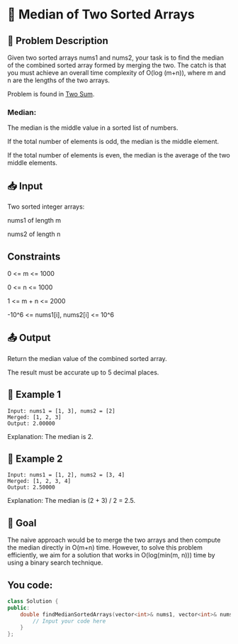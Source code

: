 # **🧮 Median of Two Sorted Arrays**

## 📘 Problem Description

Given two sorted arrays nums1 and nums2, your task is to find the median of the combined sorted array formed by merging the two. The catch is that you must achieve an overall time complexity of O(log (m+n)), where m and n are the lengths of the two arrays.

Problem is found in [Two Sum](https://leetcode.com/problems/median-of-two-sorted-arrays/).

### Median:

The median is the middle value in a sorted list of numbers.

If the total number of elements is odd, the median is the middle element.

If the total number of elements is even, the median is the average of the two middle elements.

## 📥 Input

Two sorted integer arrays:

nums1 of length m

nums2 of length n

## Constraints

0 <= m <= 1000

0 <= n <= 1000

1 <= m + n <= 2000

-10^6 <= nums1[i], nums2[i] <= 10^6

## 📤 Output

Return the median value of the combined sorted array.

The result must be accurate up to 5 decimal places.

## 🧠 Example 1

```plaintext
Input: nums1 = [1, 3], nums2 = [2]
Merged: [1, 2, 3]
Output: 2.00000
```

Explanation: The median is 2.

## 🧠 Example 2

```plaintext
Input: nums1 = [1, 2], nums2 = [3, 4]
Merged: [1, 2, 3, 4]
Output: 2.50000
```

Explanation: The median is (2 + 3) / 2 = 2.5.

## 🚀 Goal

The naive approach would be to merge the two arrays and then compute the median directly in O(m+n) time. However, to solve this problem efficiently, we aim for a solution that works in O(log(min(m, n))) time by using a binary search technique.

## You code:

```c++
class Solution {
public:
    double findMedianSortedArrays(vector<int>& nums1, vector<int>& nums2) {
        // Input your code here     
    }
};
```
